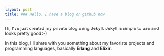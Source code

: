 ```yaml
---
layout: post
title: ### Hello, I have a blog on github now
---
```


Hi, I've just created my private blog using Jekyll. Jekyll is simple to use and looks pretty good :-)

In this blog, I'll share with you something about my favoriate projects and programming languages, basically **Erlang** and **Elixir**.


